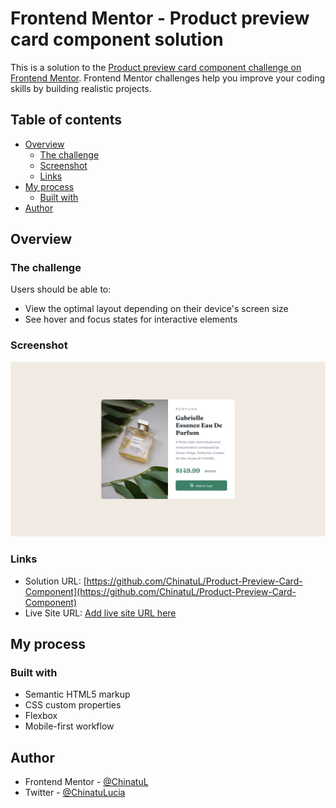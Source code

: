 # Frontend Mentor - Product preview card component solution

This is a solution to the [Product preview card component challenge on Frontend Mentor](https://www.frontendmentor.io/challenges/product-preview-card-component-GO7UmttRfa). Frontend Mentor challenges help you improve your coding skills by building realistic projects.

## Table of contents

-   [Overview](#overview)
    -   [The challenge](#the-challenge)
    -   [Screenshot](#screenshot)
    -   [Links](#links)
-   [My process](#my-process)
    -   [Built with](#built-with)
-   [Author](#author)

## Overview

### The challenge

Users should be able to:

-   View the optimal layout depending on their device's screen size
-   See hover and focus states for interactive elements

### Screenshot

![](./screenshots/product-preview-card-desktop-design.png)

### Links

-   Solution URL: [https://github.com/ChinatuL/Product-Preview-Card-Component](https://github.com/ChinatuL/Product-Preview-Card-Component)
-   Live Site URL: [Add live site URL here](https://your-live-site-url.com)

## My process

### Built with

-   Semantic HTML5 markup
-   CSS custom properties
-   Flexbox
-   Mobile-first workflow

## Author

-   Frontend Mentor - [@ChinatuL](https://www.frontendmentor.io/profile/ChinatuL)
-   Twitter - [@ChinatuLucia](https://www.twitter.com/ChinatuLucia)
